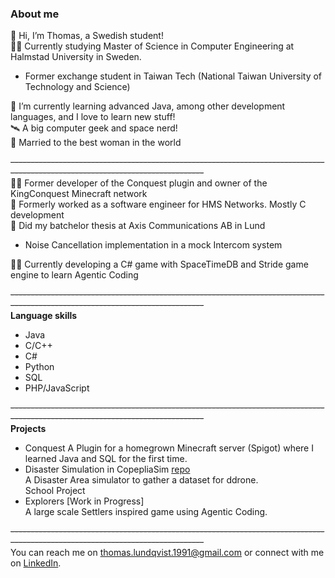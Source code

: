 ### About me  
👋 Hi, I’m Thomas, a Swedish student!  
👨‍🎓 Currently studying Master of Science in Computer Engineering at Halmstad University in Sweden.  
 - Former exchange student in Taiwan Tech (National Taiwan University of Technology and Science)  

🌱 I’m currently learning advanced Java, among other development languages, and I love to learn new stuff!  
🛰️ A big computer geek and space nerd!  
🤵 Married to the best woman in the world

~~------------------------------------------------------------------------------------------------------------------------------~~  
👨‍💻 Former developer of the Conquest plugin and owner of the KingConquest Minecraft network  
👾 Formerly worked as a software engineer for HMS Networks. Mostly C development  
👾 Did my batchelor thesis at Axis Communications AB in Lund  
   - Noise Cancellation implementation in a mock Intercom system  

👨‍💻 Currently developing a C# game with SpaceTimeDB and Stride game engine to learn Agentic Coding  

~~------------------------------------------------------------------------------------------------------------------------------~~  
**Language skills**  
 - Java 
 - C/C++
 - C#
 - Python      
 - SQL
 - PHP/JavaScript
   
~~------------------------------------------------------------------------------------------------------------------------------~~  
**Projects**
 - Conquest
     A Plugin for a homegrown Minecraft server (Spigot) where I learned Java and SQL for the first time.  
 - Disaster Simulation in CopepliaSim [repo](https://github.com/M9GLiquid/disaster-sim-coppeliasim)  
     A Disaster Area simulator to gather a dataset for ddrone.  
     School Project  
 - Explorers [Work in Progress]  
     A large scale Settlers inspired game using Agentic Coding.  
   
~~------------------------------------------------------------------------------------------------------------------------------~~  
You  can  reach  me  on  [thomas.lundqvist.1991@gmail.com](mailto:email@thomas.lundqvist.1991@gmail.com) or  connect  with  me  on  [LinkedIn](https://www.linkedin.com/in/thomas-lundqvist/).  
